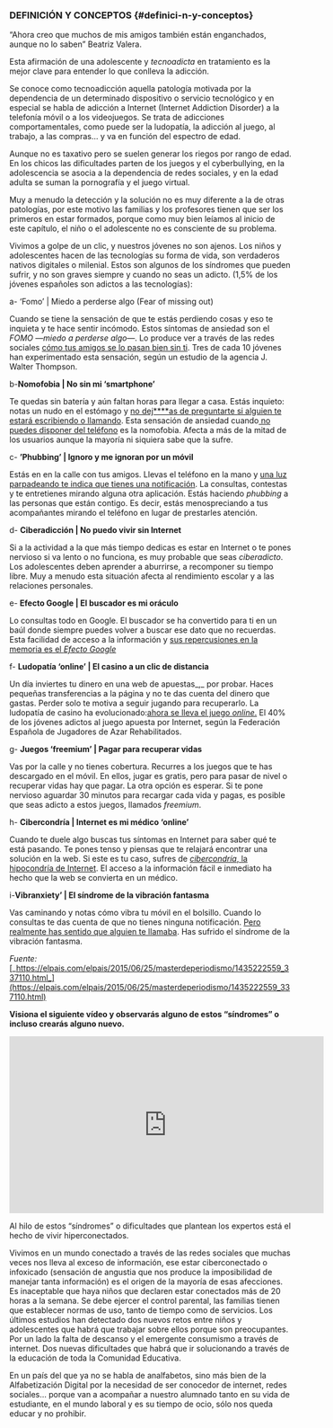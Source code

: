 ### DEFINICIÓN Y CONCEPTOS {#definici-n-y-conceptos}

“Ahora creo que muchos de mis amigos también están enganchados, aunque no lo saben” Beatriz Valera.

Esta afirmación de una adolescente y _tecnoadicta_ en tratamiento es la mejor clave para entender lo que conlleva la adicción.

Se conoce como tecnoadicción aquella patología motivada por la dependencia de un determinado dispositivo o servicio tecnológico y en especial se habla de adicción a Internet (Internet Addiction Disorder) a la telefonía móvil o a los videojuegos. Se trata de adicciones comportamentales, como puede ser la ludopatía, la adicción al juego, al trabajo, a las compras… y va en función del espectro de edad.

Aunque no es taxativo pero se suelen generar los riegos por rango de edad. En los chicos las dificultades parten de los juegos y el cyberbullying, en la adolescencia se asocia a la dependencia de redes sociales, y en la edad adulta se suman la pornografía y el juego virtual.

Muy a menudo la detección y la solución no es muy diferente a la de otras patologías, por este motivo las familias y los profesores tienen que ser los primeros en estar formados, porque como muy bien leíamos al inicio de este capítulo, el niño o el adolescente no es consciente de su problema.

Vivimos a golpe de un clic, y nuestros jóvenes no son ajenos. Los niños y adolescentes hacen de las tecnologías su forma de vida, son verdaderos nativos digitales o milenial. Estos son algunos de los síndromes que pueden sufrir, y no son graves siempre y cuando no seas un adicto. (1,5% de los jóvenes españoles son adictos a las tecnologías):

a- ‘Fomo’ | Miedo a perderse algo (Fear of missing out)

Cuando se tiene la sensación de que te estás perdiendo cosas y eso te inquieta y te hace sentir incómodo. Estos síntomas de ansiedad son el _FOMO_ —_miedo a perderse algo—_. Lo produce ver a través de las redes sociales [cómo tus amigos se lo pasan bien sin ti](https://elpais.com/elpais/2013/11/01/eps/1383326586_229973.html). Tres de cada 10 jóvenes han experimentado esta sensación, según un estudio de la agencia J. Walter Thompson.

b-**Nomofobia | No sin mi ‘smartphone’**

Te quedas sin batería y aún faltan horas para llegar a casa. Estás inquieto: notas un nudo en el estómago y [no dej****as de preguntarte si alguien te estará escribiendo o llamando](https://elpais.com/elpais/2015/06/26/masterdeperiodismo/1435340490_485389.html). Esta sensación de ansiedad cuando[ no puedes disponer del teléfono](https://tecnologia.elpais.com/tecnologia/2015/01/21/actualidad/1421851734_781562.html) es la nomofobia. Afecta a más de la mitad de los usuarios aunque la mayoría ni siquiera sabe que la sufre.

c- **’Phubbing’ | Ignoro y me ignoran por un móvil**

Estás en en la calle con tus amigos. Llevas el teléfono en la mano y [una luz parpadeando te indica que tienes una notificación](https://elpais.com/elpais/2015/06/04/videos/1433434942_088922.html). La consultas, contestas y te entretienes mirando alguna otra aplicación. Estás haciendo _phubbing_ a las personas que están contigo. Es decir, estás menospreciando a tus acompañantes mirando el teléfono en lugar de prestarles atención.

d- **Ciberadicción | No puedo vivir sin Internet**

Si a la actividad a la que más tiempo dedicas es estar en Internet o te pones nervioso si va lento o no funciona, es muy probable que seas _ciberadicto_. Los adolescentes deben aprender a aburrirse, a recomponer su tiempo libre. Muy a menudo esta situación afecta al rendimiento escolar y a las relaciones personales.

e- **Efecto Google | El buscador es mi oráculo**

Lo consultas todo en Google. El buscador se ha convertido para ti en un baúl donde siempre puedes volver a buscar ese dato que no recuerdas. Esta facilidad de acceso a la información y [sus repercusiones en la memoria es el _Efecto Google_](https://tecnologia.elpais.com/tecnologia/2011/07/15/actualidad/1310720463_850215.html)

f- **Ludopatía ‘online’ | El casino a un clic de distancia**

Un día inviertes tu dinero en una web de apuestas_,_ por probar. Haces pequeñas transferencias a la página y no te das cuenta del dinero que gastas. Perder solo te motiva a seguir jugando para recuperarlo. La ludopatía de casino ha evolucionado:[ahora se lleva el juego _online_](https://politica.elpais.com/politica/2015/04/29/actualidad/1430303082_588616.html)[.](https://politica.elpais.com/politica/2015/04/29/actualidad/1430303082_588616.html) El 40% de los jóvenes adictos al juego apuesta por Internet, según la Federación Española de Jugadores de Azar Rehabilitados.

g- **Juegos ‘freemium’ | Pagar para recuperar vidas**

Vas por la calle y no tienes cobertura. Recurres a los juegos que te has descargado en el móvil. En ellos, jugar es gratis, pero para pasar de nivel o recuperar vidas hay que pagar. La otra opción es esperar. Si te pone nervioso aguardar 30 minutos para recargar cada vida y pagas, es posible que seas adicto a estos juegos, llamados _freemium_.

h- **Cibercondría | Internet es mi médico ‘online’**

Cuando te duele algo buscas tus síntomas en Internet para saber qué te está pasando. Te pones tenso y piensas que te relajará encontrar una solución en la web. Si este es tu caso, sufres de [_cibercondría_, la hipocondría de Internet](https://sociedad.elpais.com/sociedad/2013/06/04/actualidad/1370360469_652936.html). El acceso a la información fácil e inmediato ha hecho que la web se convierta en un médico.

i-**Vibranxiety’ | El síndrome de la vibración fantasma**

Vas caminando y notas cómo vibra tu móvil en el bolsillo. Cuando lo consultas te das cuenta de que no tienes ninguna notificación. [Pero realmente has sentido que alguien te llamaba](https://elpais.com/elpais/2014/09/15/buenavida/1410799521_951286.html). Has sufrido el síndrome de la vibración fantasma.

_Fuente:_ [_https://elpais.com/elpais/2015/06/25/masterdeperiodismo/1435222559_337110.html_](https://elpais.com/elpais/2015/06/25/masterdeperiodismo/1435222559_337110.html)

**Visiona el siguiente vídeo y observarás alguno de estos “síndromes” o incluso crearás alguno nuevo.** 

<iframe width="560" height="315" src="https://www.youtube.com/embed/OINa46HeWg8?rel=0" frameborder="0" allowfullscreen></iframe>

Al hilo de estos “síndromes” o dificultades que plantean los expertos está el hecho de vivir hiperconectados.

Vivimos en un mundo conectado a través de las redes sociales que muchas veces nos lleva al exceso de información, ese estar ciberconectado o infoxicado (sensación de angustia que nos produce la imposibilidad de manejar tanta información) es el origen de la mayoría de esas afecciones. Es inaceptable que haya niños que declaren estar conectados más de 20 horas a la semana. Se debe ejercer el control parental, las familias tienen que establecer normas de uso, tanto de tiempo como de servicios. Los últimos estudios han detectado dos nuevos retos entre niños y adolescentes que habrá que trabajar sobre ellos porque son preocupantes. Por un lado la falta de descanso y el emergente consumismo a través de internet. Dos nuevas dificultades que habrá que ir solucionando a través de la educación de toda la Comunidad Educativa.

En un país del que ya no se habla de analfabetos, sino más bien de la Alfabetización Digital por la necesidad de ser conocedor de internet, redes sociales… porque van a acompañar a nuestro alumnado tanto en su vida de estudiante, en el mundo laboral y es su tiempo de ocio, sólo nos queda educar y no prohibir.